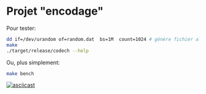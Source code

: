# Projet "encodage"


Pour tester:
```sh
dd if=/dev/urandom of=random.dat  bs=1M  count=1024 # génère fichier aléatoire de 1Go
make
./target/release/codech --help
```
Ou, plus simplement:
```sh
make bench
```

[![asciicast](https://asciinema.org/a/i8Wie2ivYCc2Gnjp0SzpZHxFN.svg)](https://asciinema.org/a/i8Wie2ivYCc2Gnjp0SzpZHxFN)
